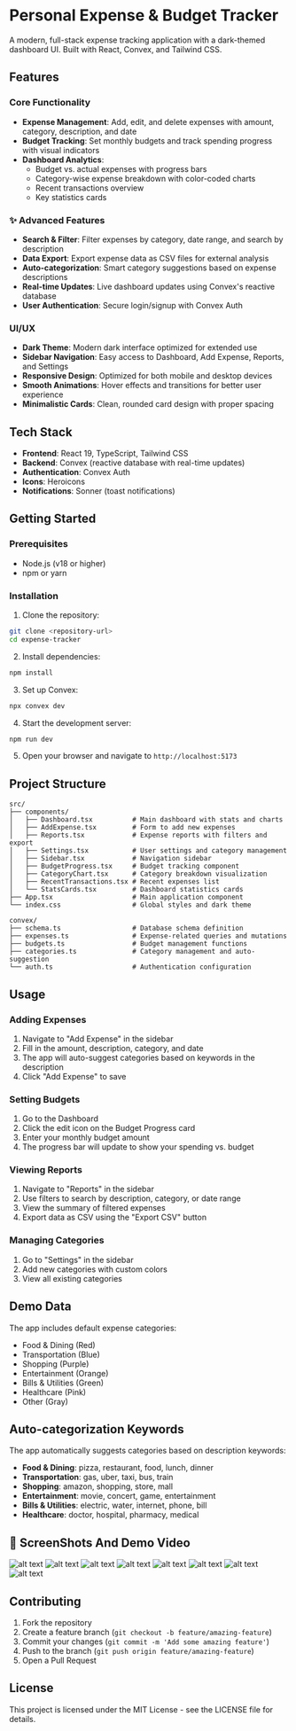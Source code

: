 # Personal Expense & Budget Tracker

A modern, full-stack expense tracking application with a dark-themed dashboard UI. Built with React, Convex, and Tailwind CSS.

## Features

### Core Functionality
- **Expense Management**: Add, edit, and delete expenses with amount, category, description, and date
- **Budget Tracking**: Set monthly budgets and track spending progress with visual indicators
- **Dashboard Analytics**: 
  - Budget vs. actual expenses with progress bars
  - Category-wise expense breakdown with color-coded charts
  - Recent transactions overview
  - Key statistics cards

### ✨ Advanced Features
- **Search & Filter**: Filter expenses by category, date range, and search by description
- **Data Export**: Export expense data as CSV files for external analysis
- **Auto-categorization**: Smart category suggestions based on expense descriptions
- **Real-time Updates**: Live dashboard updates using Convex's reactive database
- **User Authentication**: Secure login/signup with Convex Auth

### UI/UX
- **Dark Theme**: Modern dark interface optimized for extended use
- **Sidebar Navigation**: Easy access to Dashboard, Add Expense, Reports, and Settings
- **Responsive Design**: Optimized for both mobile and desktop devices
- **Smooth Animations**: Hover effects and transitions for better user experience
- **Minimalistic Cards**: Clean, rounded card design with proper spacing

## Tech Stack

- **Frontend**: React 19, TypeScript, Tailwind CSS
- **Backend**: Convex (reactive database with real-time updates)
- **Authentication**: Convex Auth
- **Icons**: Heroicons
- **Notifications**: Sonner (toast notifications)

## Getting Started

### Prerequisites
- Node.js (v18 or higher)
- npm or yarn

### Installation

1. Clone the repository:
```bash
git clone <repository-url>
cd expense-tracker
```

2. Install dependencies:
```bash
npm install
```

3. Set up Convex:
```bash
npx convex dev
```

4. Start the development server:
```bash
npm run dev
```

5. Open your browser and navigate to `http://localhost:5173`

## Project Structure

```
src/
├── components/
│   ├── Dashboard.tsx          # Main dashboard with stats and charts
│   ├── AddExpense.tsx         # Form to add new expenses
│   ├── Reports.tsx            # Expense reports with filters and export
│   ├── Settings.tsx           # User settings and category management
│   ├── Sidebar.tsx            # Navigation sidebar
│   ├── BudgetProgress.tsx     # Budget tracking component
│   ├── CategoryChart.tsx      # Category breakdown visualization
│   ├── RecentTransactions.tsx # Recent expenses list
│   └── StatsCards.tsx         # Dashboard statistics cards
├── App.tsx                    # Main application component
└── index.css                  # Global styles and dark theme

convex/
├── schema.ts                  # Database schema definition
├── expenses.ts                # Expense-related queries and mutations
├── budgets.ts                 # Budget management functions
├── categories.ts              # Category management and auto-suggestion
└── auth.ts                    # Authentication configuration
```

## Usage

### Adding Expenses
1. Navigate to "Add Expense" in the sidebar
2. Fill in the amount, description, category, and date
3. The app will auto-suggest categories based on keywords in the description
4. Click "Add Expense" to save

### Setting Budgets
1. Go to the Dashboard
2. Click the edit icon on the Budget Progress card
3. Enter your monthly budget amount
4. The progress bar will update to show your spending vs. budget

### Viewing Reports
1. Navigate to "Reports" in the sidebar
2. Use filters to search by description, category, or date range
3. View the summary of filtered expenses
4. Export data as CSV using the "Export CSV" button

### Managing Categories
1. Go to "Settings" in the sidebar
2. Add new categories with custom colors
3. View all existing categories

## Demo Data

The app includes default expense categories:
- Food & Dining (Red)
- Transportation (Blue)
- Shopping (Purple)
- Entertainment (Orange)
- Bills & Utilities (Green)
- Healthcare (Pink)
- Other (Gray)

## Auto-categorization Keywords

The app automatically suggests categories based on description keywords:
- **Food & Dining**: pizza, restaurant, food, lunch, dinner
- **Transportation**: gas, uber, taxi, bus, train
- **Shopping**: amazon, shopping, store, mall
- **Entertainment**: movie, concert, game, entertainment
- **Bills & Utilities**: electric, water, internet, phone, bill
- **Healthcare**: doctor, hospital, pharmacy, medical

## 📸 ScreenShots And Demo Video
![alt text](https://github.com/VarsshanCoder/Zoho-Finance-Lite/blob/main/Demo/Screenshot%202025-09-20%20004753.png)
![alt text](https://github.com/VarsshanCoder/Zoho-Finance-Lite/blob/main/Demo/Screenshot%202025-09-20%20004210.png)
![alt text](https://github.com/VarsshanCoder/Zoho-Finance-Lite/blob/main/Demo/Screenshot%202025-09-20%20004222.png)
![alt text](https://github.com/VarsshanCoder/Zoho-Finance-Lite/blob/main/Demo/Screenshot%202025-09-20%20004234.png)
![alt text](https://github.com/VarsshanCoder/Zoho-Finance-Lite/blob/main/Demo/Screenshot%202025-09-20%20004331.png)
![alt text](https://github.com/VarsshanCoder/Zoho-Finance-Lite/blob/main/Demo/Screenshot%202025-09-20%20004340.png)
![alt text](https://github.com/VarsshanCoder/Zoho-Finance-Lite/blob/main/Demo/Screenshot%202025-09-20%20004443.png)
![alt text](https://github.com/VarsshanCoder/Zoho-Finance-Lite/blob/main/Demo/Screenshot%202025-09-20%20004459.png)


## Contributing

1. Fork the repository
2. Create a feature branch (`git checkout -b feature/amazing-feature`)
3. Commit your changes (`git commit -m 'Add some amazing feature'`)
4. Push to the branch (`git push origin feature/amazing-feature`)
5. Open a Pull Request

## License

This project is licensed under the MIT License - see the LICENSE file for details.
